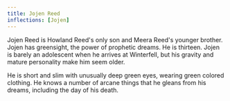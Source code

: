 ```yaml
---
title: Jojen Reed
inflections: [Jojen]
---
```


Jojen Reed is Howland Reed's only son and Meera Reed's younger brother. Jojen has greensight, the power of prophetic dreams. He is thirteen. Jojen is barely an adolescent when he arrives at Winterfell, but his gravity and mature personality make him seem older.

He is short and slim with unusually deep green eyes, wearing green colored clothing. He knows a number of arcane things that he gleans from his dreams, including the day of his death. 


